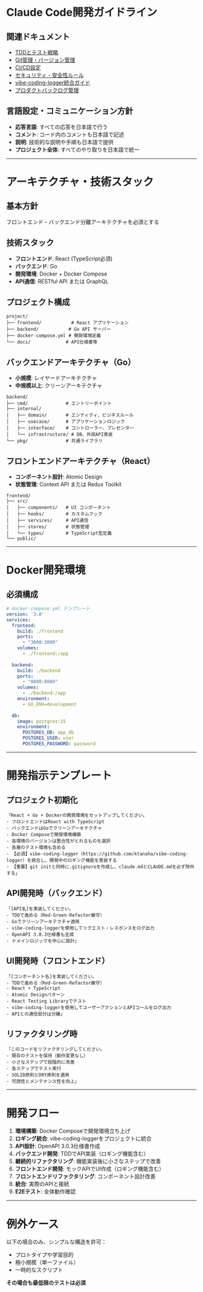 # Claude Code開発ガイドライン

## 関連ドキュメント
- [TDDとテスト戦略](CLAUDE_TDD.md)
- [Git管理・バージョン管理](CLAUDE_GIT.md)
- [CI/CD設定](CLAUDE_CICD.md)
- [セキュリティ・安全性ルール](CLAUDE_SECURITY.md)
- [vibe-coding-logger統合ガイド](CLAUDE_LOGGER.md)
- [プロダクトバックログ管理](CLAUDE_BACKLOG.md)

## 言語設定・コミュニケーション方針
- **応答言語**: すべての応答を日本語で行う
- **コメント**: コード内のコメントも日本語で記述
- **説明**: 技術的な説明や手順も日本語で提供
- **プロジェクト全体**: すべてのやり取りを日本語で統一

---

# アーキテクチャ・技術スタック

## 基本方針
フロントエンド・バックエンド分離アーキテクチャを必須とする

## 技術スタック
- **フロントエンド**: React (TypeScript必須)
- **バックエンド**: Go
- **開発環境**: Docker + Docker Compose
- **API通信**: RESTful API または GraphQL

## プロジェクト構成
```
project/
├── frontend/           # React アプリケーション
├── backend/           # Go API サーバー
├── docker-compose.yml # 開発環境定義
└── docs/             # API仕様書等
```

## バックエンドアーキテクチャ（Go）
- **小規模**: レイヤードアーキテクチャ
- **中規模以上**: クリーンアーキテクチャ

```
backend/
├── cmd/              # エントリーポイント
├── internal/
│   ├── domain/       # エンティティ、ビジネスルール
│   ├── usecase/      # アプリケーションロジック
│   ├── interface/    # コントローラー、プレゼンター
│   └── infrastructure/ # DB、外部API実装
└── pkg/              # 共通ライブラリ
```

## フロントエンドアーキテクチャ（React）
- **コンポーネント設計**: Atomic Design
- **状態管理**: Context API または Redux Toolkit

```
frontend/
├── src/
│   ├── components/   # UI コンポーネント
│   ├── hooks/        # カスタムフック
│   ├── services/     # API通信
│   ├── stores/       # 状態管理
│   └── types/        # TypeScript型定義
└── public/
```

---


# Docker開発環境

## 必須構成
```yaml
# docker-compose.yml テンプレート
version: '3.8'
services:
  frontend:
    build: ./frontend
    ports:
      - "3000:3000"
    volumes:
      - ./frontend:/app
  
  backend:
    build: ./backend
    ports:
      - "8080:8080"
    volumes:
      - ./backend:/app
    environment:
      - GO_ENV=development
  
  db:
    image: postgres:15
    environment:
      POSTGRES_DB: app_db
      POSTGRES_USER: user
      POSTGRES_PASSWORD: password
```

---

# 開発指示テンプレート

## プロジェクト初期化
```
「React + Go + Dockerの開発環境をセットアップしてください。
- フロントエンドはReact with TypeScript
- バックエンドはGoでクリーンアーキテクチャ
- Docker Composeで開発環境構築
- 各環境のバージョンは整合性がとれるものを選択
- 各層のテスト環境も含める
- 【必須】vibe-coding-logger（https://github.com/ktanaha/vibe-coding-logger）を統合し、開発中のロギング機能を実装する
- 【重要】git initと同時に.gitignoreを作成し、claude.mdとCLAUDE.mdを必ず除外する」
```

## API開発時（バックエンド）
```
「[API名]を実装してください。
- TDDで進める（Red-Green-Refactor厳守）
- Goでクリーンアーキテクチャ適用
- vibe-coding-loggerを使用してリクエスト・レスポンスをログ出力
- OpenAPI 3.0.3仕様書も生成
- ドメインロジックを中心に設計」
```

## UI開発時（フロントエンド）
```
「[コンポーネント名]を実装してください。
- TDDで進める（Red-Green-Refactor厳守）
- React + TypeScript
- Atomic Designパターン
- React Testing Libraryでテスト
- vibe-coding-loggerを使用してユーザーアクションとAPIコールをログ出力
- APIとの通信部分は分離」
```

## リファクタリング時
```
「このコードをリファクタリングしてください。
- 既存のテストを保持（動作変更なし）
- 小さなステップで段階的に改善
- 各ステップでテスト実行
- SOLID原則とDRY原則を適用
- 可読性とメンテナンス性を向上」
```

---

# 開発フロー

1. **環境構築**: Docker Composeで開発環境立ち上げ
2. **ロギング統合**: vibe-coding-loggerをプロジェクトに統合
3. **API設計**: OpenAPI 3.0.3仕様書作成
4. **バックエンド開発**: TDDでAPI実装（ロギング機能含む）
5. **継続的リファクタリング**: 機能実装後に小さなステップで改善
6. **フロントエンド開発**: モックAPIでUI作成（ロギング機能含む）
7. **フロントエンドリファクタリング**: コンポーネント設計改善
8. **統合**: 実際のAPIと接続
9. **E2Eテスト**: 全体動作確認


---

# 例外ケース

以下の場合のみ、シンプルな構造を許可：
- プロトタイプや学習目的
- 極小規模（単一ファイル）
- 一時的なスクリプト

**その場合も最低限のテストは必須**

